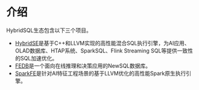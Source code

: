 # 介绍

HybridSQL生态包含以下三个项目。

* [HybridSE](./hybridse/introduction/README.md)是基于C++和LLVM实现的高性能混合SQL执行引擎，为AI应用、OLAD数据库、HTAP系统、SparkSQL、Flink Streaming SQL等提供一致性的SQL加速优化。
* [FEDB](./fedb/README.md)是一个面向在线推理和决策应用的NewSQL数据库。
* [SparkFE](./sparkfe/introduction/introduction.md)是针对AI特征工程场景的基于LLVM优化的高性能Spark原生执行引擎。
